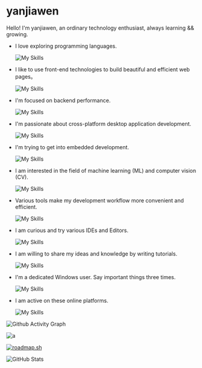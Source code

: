 # yanjiawen

Hello! I'm yanjiawen, an ordinary technology enthusiast, always learning && growing.

- I love exploring programming languages.

  ![My Skills](https://skillicons.dev/icons?i=c,zig,cpp,cs,java,scala,py,rust,go,kotlin,dart,lua,ruby,perl,haskell&perline=10)

- I like to use front-end technologies to build beautiful and efficient web pages。

  ![My Skills](https://skillicons.dev/icons?i=html,css,js,ts,vue,react,remix,angular,svelte,lit,tailwind,vite,npm,pnpm,yarn,bun,wasm,figma&perline=10)

- I'm focused on backend performance.

  ![My Skills](https://skillicons.dev/icons?i=spring,dotnet,flask,fastapi,django,rails,actix,rocket,redis,rabbitmq,jenkins,kubernetes,mysql,sqlite,mongodb,postgres&perline=10)

- I'm passionate about cross-platform desktop application development.

  ![My Skills](https://skillicons.dev/icons?i=qt,electron,tauri,flutter&perline=10)

- I'm trying to get into embedded development.

  ![My Skills](https://skillicons.dev/icons?i=arduino,raspberrypi,ros&perline=10)

- I am interested in the field of machine learning (ML) and computer vision (CV).

  ![My Skills](https://skillicons.dev/icons?i=anaconda,pytorch,tensorflow,sklearn,opencv&perline=10)

- Various tools make my development workflow more convenient and efficient.

  ![My Skills](https://skillicons.dev/icons?i=maven,gradle,cmake,postman,git,githubactions&perline=10)

- I am curious and try various IDEs and Editors.

  ![My Skills](https://skillicons.dev/icons?i=visualstudio,vscode,idea,clion,webstorm,rider,androidstudio&perline=10)

- I am willing to share my ideas and knowledge by writing tutorials.

  ![My Skills](https://skillicons.dev/icons?i=md,latex,obsidian&perline=10)

- I'm a dedicated Windows user. Say important things three times.

  ![My Skills](https://skillicons.dev/icons?i=windows,windows,windows,powershell,powershell,powershell&perline=10)

- I am active on these online platforms.

  ![My Skills](https://skillicons.dev/icons?i=github,stackoverflow,discord,twitter,instagram&perline=10)

![Github Activity Graph](https://github-readme-activity-graph.vercel.app/graph?username=Minsecrus&bg_color=010b00&color=99ffb7&line=e1fff1&point=bfffc2&area=true&hide_border=true)

![a](https://github-readme-stats.vercel.app/api/top-langs/?username=Minsecrus&show_icons=true&theme=tokyonight)

[![roadmap.sh](https://roadmap.sh/card/tall/68a1c38cdb704a26333e92d8?variant=dark)](https://roadmap.sh)

![GitHub Stats](https://github-readme-stats.vercel.app/api?username=yjw-byte&show_icons=true&theme=tokyonight&include_all_commits=true&count_private=true&show_owner=true)
